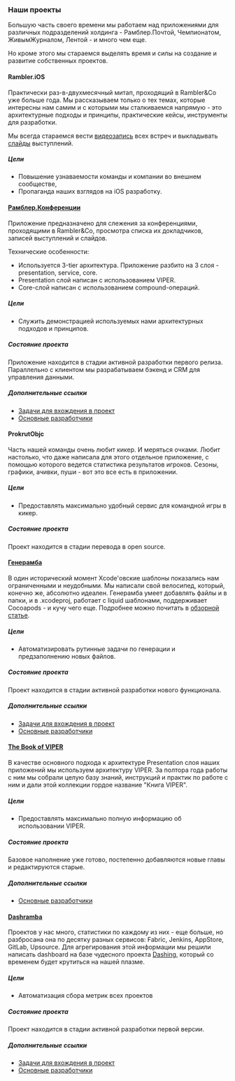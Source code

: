 ### Наши проекты
Большую часть своего времени мы работаем над приложениями для различных подразделений холдинга - Рамблер.Почтой, Чемпионатом, ЖивымЖурналом, Лентой - и много чем еще.

Но кроме этого мы стараемся выделять время и силы на создание и развитие собственных проектов.

#### Rambler.iOS
Практически раз-в-двухмесячный митап, проходящий в Rambler&Co уже больше года. Мы рассказываем только о тех темах, которые интересны нам самим и с которыми мы сталкиваемся напрямую - это архитектурные подходы и принципы, практические кейсы, инструменты для разработки.

Мы всегда стараемся вести [видеозапись](https://www.youtube.com/channel/UCbSp3qd2_KqahfeOKN3WOrQ) всех встреч и выкладывать [слайды](http://www.slideshare.net/Rambler-iOS) выступлений.

##### Цели
- Повышение узнаваемости команды и компании во внешнем сообществе,
- Пропаганда наших взглядов на iOS разработку.

#### [Рамблер.Конференции](https://github.com/rambler-ios/RamblerConferences)
Приложение предназначено для слежения за конференциями, проходящими в Rambler&Co, просмотра списка их докладчиков, записей выступлений и слайдов.

Технические особенности:

- Используется 3-tier архитектура. Приложение разбито на 3 слоя - presentation, service, core.
- Presentation слой написан с использованием VIPER.
- Core-слой написан с использованием compound-операций.

##### Цели
- Cлужить демонстрацией используемых нами архитектурных подходов и принципов.

##### Состояние проекта
Приложение находится в стадии активной разработки первого релиза. Параллельно с клиентом мы разрабатываем бэкенд и CRM для управления данными.

##### Дополнительные ссылки
- [Задачи для вхождения в проект](https://github.com/rambler-ios/RamblerConferences/issues?q=is%3Aissue+is%3Aopen+label%3Astarter-pack)
- [Основные разработчики](https://github.com/rambler-ios/RamblerConferences/graphs/contributors)

#### ProkrutObjc
Часть нашей команды очень любит кикер. И меряться очками. Любит настолько, что даже написала для этого отдельное приложение, с помощью которого ведется статистика результатов игроков. Сезоны, графики, ачивки, пуши - вот это все есть в приложении.

##### Цели
- Предоставлять максимально удобный сервис для командной игры в кикер.

##### Состояние проекта
Проект находится в стадии перевода в open source.

#### [Генерамба](https://github.com/rambler-ios/Generamba)
В один исторический момент Xcode'овские шаблоны показались нам ограниченными и неудобными. Мы написали свой велосипед, который, конечно же, абсолютно идеален. Генерамба умеет добавлять файлы и в папки, и в .xcodeproj, работает с liquid шаблонами, поддерживает Cocoapods - и кучу чего еще. Подробнее можно почитать в [обзорной статье](http://etolstoy.com/2016/02/10/generamba/).

##### Цели
- Автоматизировать рутинные задачи по генерации и предзаполнению новых файлов.

##### Состояние проекта
Проект находится в стадии активной разработки нового функционала.

##### Дополнительные ссылки
- [Задачи для вхождения в проект](https://github.com/rambler-ios/Generamba/issues?q=is%3Aissue+is%3Aopen+label%3Astarter-pack)
- [Основные разработчики](https://github.com/rambler-ios/Generamba/graphs/contributors)

#### [The Book of VIPER](https://github.com/rambler-ios/The-Book-of-VIPER)
В качестве основного подхода к архитектуре Presentation слоя наших приложений мы используем архитектуру VIPER. За полтора года работы с ним мы собрали целую базу знаний, инструкций и практик по работе с ним и дали этой коллекции гордое название "Книга VIPER".

##### Цели
- Предоставлять максимально полную информацию об использовании VIPER.

##### Состояние проекта
Базовое наполнение уже готово, постепенно добавляются новые главы и редактируются старые.

##### Дополнительные ссылки
- [Основные разработчики](https://github.com/rambler-ios/The-Book-of-VIPER/graphs/contributors)

#### [Dashramba](https://github.com/rambler-ios/dashramba)
Проектов у нас много, статистики по каждому из них - еще больше, но разбросана она по десятку разных сервисов: Fabric, Jenkins, AppStore, GitLab, Upsource. Для агрегирования этой информации мы решили написать dashboard на базе чудесного проекта [Dashing](http://dashing.io/), который со временем будет крутиться на нашей плазме.

##### Цели
- Автоматизация сбора метрик всех проектов

##### Состояние проекта
Проект находится в стадии активной разработки первой версии.

##### Дополнительные ссылки
- [Задачи для вхождения в проект](https://github.com/rambler-ios/dashramba/issues?q=is%3Aissue+is%3Aopen+label%3A%22starter+pack%22)
- [Основные разработчики](https://github.com/rambler-ios/dashramba/graphs/contributors)